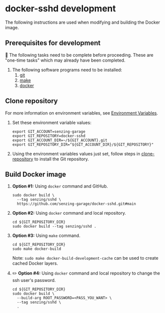 # docker-sshd development

The following instructions are used when modifying and building the Docker image.

## Prerequisites for development

:thinking: The following tasks need to be complete before proceeding.
These are "one-time tasks" which may already have been completed.

1. The following software programs need to be installed:
    1. [git](https://github.com/senzing-garage/knowledge-base/blob/main/WHATIS/git.md)
    1. [make](https://github.com/senzing-garage/knowledge-base/blob/main/WHATIS/make.md)
    1. [docker](https://github.com/senzing-garage/knowledge-base/blob/main/WHATIS/docker.md)

## Clone repository

For more information on environment variables,
see [Environment Variables](https://github.com/senzing-garage/knowledge-base/blob/main/lists/environment-variables.md).

1. Set these environment variable values:

    ```console
    export GIT_ACCOUNT=senzing-garage
    export GIT_REPOSITORY=docker-sshd
    export GIT_ACCOUNT_DIR=~/${GIT_ACCOUNT}.git
    export GIT_REPOSITORY_DIR="${GIT_ACCOUNT_DIR}/${GIT_REPOSITORY}"
    ```

1. Using the environment variables values just set, follow steps in [clone-repository](https://github.com/senzing-garage/knowledge-base/blob/main/HOWTO/clone-repository.md) to install the Git repository.

## Build Docker image

1. **Option #1:** Using `docker` command and GitHub.

    ```console
    sudo docker build \
      --tag senzing/sshd \
      https://github.com/senzing-garage/docker-sshd.git#main
    ```

1. **Option #2:** Using `docker` command and local repository.

    ```console
    cd ${GIT_REPOSITORY_DIR}
    sudo docker build --tag senzing/sshd .
    ```

1. **Option #3:** Using `make` command.

    ```console
    cd ${GIT_REPOSITORY_DIR}
    sudo make docker-build
    ```

    Note: `sudo make docker-build-development-cache` can be used to create cached Docker layers.

1. :pencil2: **Option #4:** Using `docker` command and local repository to change the ssh user's password.

    ```console
    cd ${GIT_REPOSITORY_DIR}
    sudo docker build \
      --build-arg ROOT_PASSWORD=<PASS_YOU_WANT> \
      --tag senzing/sshd \
      .
    ```
